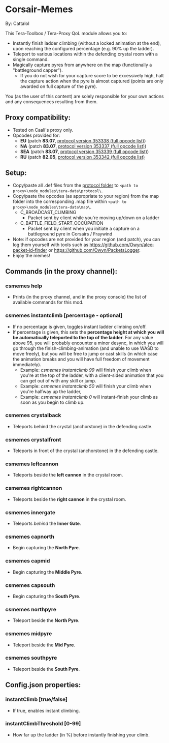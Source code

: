 # Corsair-Memes

By: Cattalol

This Tera-Toolbox / Tera-Proxy QoL module allows you to:
- Instantly finish ladder climbing (without a locked animation at the end), upon reaching the configured percentage (e.g. 90% up the ladder).
- Teleport to various locations within the defending crystal room with a single command.
- Magically capture pyres from anywhere on the map (functionally a "battleground capper").
  - If you do not wish for your capture score to be excessively high, halt the capture action when the pyre is almost captured (points are only awarded on full capture of the pyre).

You (as the user of this content) are solely responsible for your own actions and any consequences resulting from them.

## Proxy compatibility:
- Tested on Caali's proxy only.
- Opcodes provided for:
  - **EU** (patch **83.07**, [protocol version 353338 (full opcode list)](https://github.com/tera-proxy/tera-data/blob/master/map/protocol.353338.map))
  - **NA** (patch **83.07**, [protocol version 353337 (full opcode list)](https://github.com/tera-proxy/tera-data/blob/master/map/protocol.353337.map))
  - **SEA** (patch **83.07**, [protocol version 353339 (full opcode list)](https://github.com/tera-proxy/tera-data/blob/master/map/protocol.353339.map))
  - **RU** (patch **82.05**, [protocol version 353342 (full opcode list)](https://github.com/tera-proxy/tera-data/blob/master/map/protocol.353342.map)

## Setup:
- Copy/paste all .def files from the [protocol folder](https://github.com/CattaLol/Corsair-Memes/tree/master/protocol) to `<path to proxy>\node_modules\tera-data\protocol\`.
- Copy/paste the opcodes (as appropriate to your region) from the map folder into the corresponding .map file within `<path to proxy>\node_modules\tera-data\map\`.
  - C_BROADCAST_CLIMBING
    - Packet sent by client while you're moving up/down on a ladder
  - C_BATTLE_FIELD_START_OCCUPATION
    - Packet sent by client when you initiate a capture on a battleground pyre in Corsairs / Fraywind
- Note: if opcodes are not provided for your region (and patch), you can log them yourself with tools such as https://github.com/Owyn/alex-packet-id-finder or https://github.com/Owyn/PacketsLogger.
- Enjoy the memes!

## Commands (in the proxy channel):
### csmemes help
- Prints (in the proxy channel, and in the proxy console) the list of available commands for this mod.
### csmemes instantclimb [percentage - optional]
- If no percentage is given, toggles instant ladder climbing on/off.
- If percentage is given, this sets the **percentage height at which you will be automatically teleported to the top of the ladder**. For any value above 95, you will probably encounter a minor desync, in which you will go through
the finish-climbing-animation (and unable to use WASD to move freely), but you will be free to jump or cast skills (in which case the animation breaks and you will have full freedom of movement immediately).
   - Example: *csmemes instantclimb 99* will finish your climb when you're at the top of the ladder, with a client-sided animation that you can get out of with any skill or jump.
   - Example: *csmemes instantclimb 50* will finish your climb when you're halfway up the ladder,
   - Example: *csmemes instantclimb 0* will instant-finish your climb as soon as you begin to climb up.
### csmemes crystalback
- Teleports behind the crystal (anchorstone) in the defending castle.
### csmemes crystalfront
- Teleports in front of the crystal (anchorstone) in the defending castle.
### csmemes leftcannon
- Teleports beside the **left cannon** in the crystal room.
### csmemes rightcannon
- Teleports beside the **right cannon** in the crystal room.
### csmemes innergate
- Teleports *behind* the **Inner Gate**.
### csmemes capnorth
- Begin capturing the **North Pyre**.
### csmemes capmid
- Begin capturing the **Middle Pyre**.
### csmemes capsouth
- Begin capturing the **South Pyre**.
### csmemes northpyre
- Teleport beside the **North Pyre**.
### csmemes midpyre
- Teleport beside the **Mid Pyre**.
### csmemes southpyre
- Teleport beside the **South Pyre**.

## Config.json properties:
### instantClimb [true/false]
- If true, enables instant climbing.
### instantClimbThreshold [0-99]
- How far up the ladder (in %) before instantly finishing your climb.
